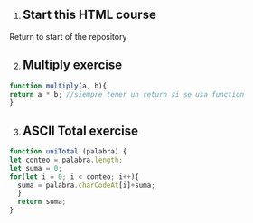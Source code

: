 1. ## Start this HTML course
Return to start of the repository

2. ## Multiply exercise
```javascript
function multiply(a, b){
return a * b; //siempre tener un return si se usa function
}
```

3. ## ASCII Total exercise
```javascript
function uniTotal (palabra) {
let conteo = palabra.length;
let suma = 0;
for(let i = 0; i < conteo; i++){
  suma = palabra.charCodeAt[i]+suma;
  }
  return suma;
}
```